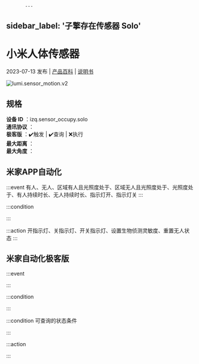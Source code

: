 
           ---
sidebar_label: '子擎存在传感器 Solo'
---
# 小米人体传感器

2023-07-13 发布 | [产品百科](https://home.mi.com/webapp/content/baike/product/index.html?model=izq.sensor_occupy.solo/) | [说明书](https://home.mi.com/views/introduction.html?model=izq.sensor_occupy.solo&region=cn)

![lumi.sensor_motion.v2](https://cdn.cnbj1.fds.api.mi-img.com/iotweb-product-center/b6e5dd979f2b5b2a5b5ef724b623acb5_1685471842854.png?GalaxyAccessKeyId=AKVGLQWBOVIRQ3XLEW&Expires=9223372036854775807&Signature=ujT918LpnaYqtIKfZnv8wc3kLKI=)

## 规格  
> 
**设备 ID** ：izq.sensor_occupy.solo  
**通讯协议** ：  
**极客版**  ：✔️触发 | ✔️查询 | ❌执行  
**最大距离** ：  
**最大角度** ：  

## 米家APP自动化  

:::event
有人、无人、区域有人且光照度处于、区域无人且光照度处于、光照度处于、有人持续时长、无人持续时长、指示灯开、指示灯关
:::

:::condition

:::

:::action
开指示灯、关指示灯、开关指示灯、设置生物侦测灵敏度、重置无人状态
:::

## 米家自动化极客版  

:::event

:::

:::condition

:::

:::condition 可查询的状态条件

:::

:::action

:::

        
